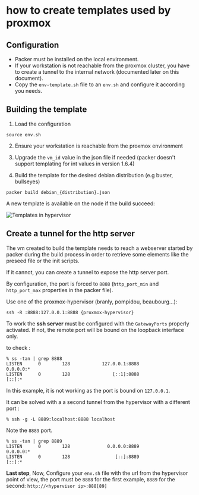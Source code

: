 # how to create templates used by proxmox

## Configuration

* Packer must be installed on the local environment.
* If your workstation is not reachable from the proxmox cluster, you have to create a
  tunnel to the internal network (documented later on this document).
* Copy the `env-template.sh` file to an `env.sh` and configure it according you needs.

## Building the template

1. Load the configuration

```source env.sh```

2. Ensure your workstation is reachable from the proxmox environment

3. Upgrade the `vm_id` value in the json file if needed (packer doesn't support
   templating for int values in version 1.6.4)

4. Build the template for the desired debian distribution (e.g buster, bullseyes)

```packer build debian_{distribution}.json```

A new template is available on the node if the build succeed:

![Templates in hypervisor](doc/templates.png)

## Create a tunnel for the http server

The vm created to build the template needs to reach a webserver started by packer during
the build process in order to retrieve some elements like the preseed file or the init
scripts.

If it cannot, you can create a tunnel to expose the http server port.

By configuration, the port is forced to `8888` (`http_port_min` and `http_port_max`
properties in the packer file).

Use one of the proxmox-hypervisor (branly, pompidou, beaubourg...):

```
ssh -R :8888:127.0.0.1:8888 {proxmox-hypervisor}
```

To work the **ssh server** must be configured with the ``GatewayPorts`` properly
activated. If not, the remote port will be bound on the loopback interface only.

to check :
```
% ss -tan | grep 8888
LISTEN      0        128            127.0.0.1:8888              0.0.0.0:*
LISTEN      0        128                [::1]:8888                 [::]:*
```
In this example, it is not working as the port is bound on `127.0.0.1`.

It can be solved with a a second tunnel from the hypervisor with a different port :

```
% ssh -g -L 8889:localhost:8888 localhost
```

Note the `8889` port.

```
% ss -tan | grep 8889
LISTEN      0        128              0.0.0.0:8889              0.0.0.0:*
LISTEN      0        128                 [::]:8889                 [::]:*
```

**Last step**, Now, Configure your `env.sh` file with the url from the hypervisor point
of view, the port must be ``8888`` for the first example, ``8889`` for the second:
`http://<hypervisor ip>:888[89]`
